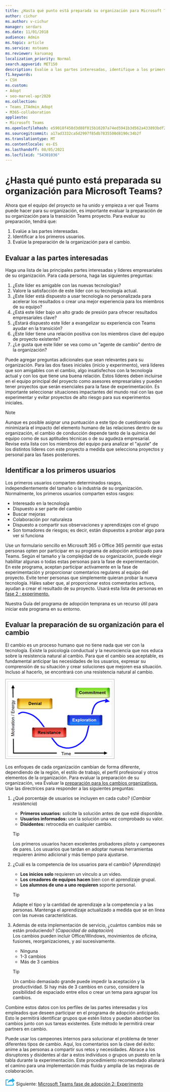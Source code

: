 ```yaml
---
title: ¿Hasta qué punto está preparada su organización para Microsoft Teams?
author: cichur
ms.author: v-cichur
manager: serdars
ms.date: 11/01/2018
audience: Admin
ms.topic: article
ms.service: msteams
ms.reviewer: karuanag
localization_priority: Normal
search.appverid: MET150
description: Evalúe a las partes interesadas, identifique a los primeros usuarios y evalúe si su organización está lista para la transición a Teams.
f1.keywords:
- CSH
ms.custom:
- Adopt
- seo-marvel-apr2020
ms.collection:
- Teams_ITAdmin_Adopt
- M365-collaboration
appliesto:
- Microsoft Teams
ms.openlocfilehash: e59018f458d3d88f015b10207a74ed5941b3d562a433893bdf2f2e0707b6d2a7
ms.sourcegitcommit: a17ad3332ca5d2997f85db7835500d8190c34b2f
ms.translationtype: MT
ms.contentlocale: es-ES
ms.lasthandoff: 08/05/2021
ms.locfileid: "54301036"
---
```

# <a name="how-ready-is-your-organization-for-microsoft-teams"></a>¿Hasta qué punto está preparada su organización para Microsoft Teams?

Ahora que el equipo del proyecto se ha unido y empieza a ver qué Teams puede hacer para su organización, es importante evaluar la preparación de su organización para la transición Teams proyecto. Para evaluar su preparación, tendrá que:

1. Evalúe a las partes interesadas.
2. Identificar a los primeros usuarios.
3. Evalúe la preparación de la organización para el cambio. 

## <a name="assess-your-stakeholders"></a>Evaluar a las partes interesadas

Haga una lista de las principales partes interesadas y líderes empresariales de su organización. Para cada persona, haga las siguientes preguntas:
 
1. ¿Este líder es amigable con las nuevas tecnologías?
2. Valore la satisfacción de este líder con su tecnología actual.
3. ¿Este líder está dispuesto a usar tecnología no personalizada para acelerar los resultados o crear una mejor experiencia para los miembros de su equipo?
4. ¿Está este líder bajo un alto grado de presión para ofrecer resultados empresariales clave? 
5. ¿Estará dispuesto este líder a evangelizar su experiencia con Teams ayudar en la transición?
6. ¿Este líder tiene una relación positiva con los miembros clave del equipo de proyecto existente?
7. ¿Le gusta que este líder se vea como un "agente de cambio" dentro de la organización?  

Puede agregar preguntas adicionales que sean relevantes para su organización. Para las dos fases iniciales (inicio y experimento), verá líderes que son amigables con el cambio, algo insatisfechos con la tecnología actual y con los que tiene una buena relación. Estos líderes deben incluirse en el equipo principal del proyecto como asesores empresariales y pueden tener proyectos que serán esenciales para la fase de experimentación. Es importante seleccionar situaciones impactantes del mundo real con las que experimentar y evitar proyectos de alto riesgo para sus experimentos iniciales.
   
> [!NOTE]
> Aunque es posible asignar una puntuación a este tipo de cuestionario que minimizaría el impacto del elemento humano de las relaciones dentro de su organización, el cambio de conducción depende tanto de la química del equipo como de sus aptitudes técnicas o de su agudeza empresarial. Revise esta lista con los miembros del equipo para analizar el "ajuste" de los distintos líderes con este proyecto a medida que selecciona proyectos y personal para las fases posteriores. 

## <a name="identify-early-adopters"></a>Identificar a los primeros usuarios

Los primeros usuarios comparten determinados rasgos, independientemente del tamaño o la industria de su organización. Normalmente, los primeros usuarios comparten estos rasgos:

- Interesado en la tecnología
- Dispuesto a ser parte del cambio
- Buscar mejoras
- Colaboración por naturaleza
- Dispuesto a compartir sus observaciones y aprendizajes con el grupo
- Son tomadores de riesgos; es decir, están dispuestos a probar algo para ver si funciona

Use un formulario sencillo en Microsoft 365 o Office 365 permitir que estas personas opten por participar en su programa de adopción anticipado para Teams. Según el tamaño y la complejidad de su organización, puede elegir habilitar algunas o todas estas personas para la fase de experimentación. En este programa, aceptan participar activamente en la fase de experimentación y proporcionar comentarios regulares al equipo del proyecto. Evite tener personas que simplemente quieran probar la nueva tecnología. Háles saber que, al proporcionar estos comentarios activos, ayudan a crear el resultado de su proyecto. Usará esta lista de personas en [fase 2 : experimento.](teams-adoption-phase2-experiment.md)

Nuestra Guía del programa de adopción temprana es un recurso útil para iniciar este programa en su entorno.  
 
## <a name="assess-your-organizations-readiness-for-change"></a>Evaluar la preparación de su organización para el cambio

El cambio es un proceso humano que no tiene nada que ver con la tecnología. Existe la psicología conductual y la neurociencia que nos educa sobre la resistencia natural al cambio. Para que el cambio sea aceptable, es fundamental anticipar las necesidades de los usuarios, expresar su comprensión de su situación y crear soluciones que mejoren esa situación. Incluso al hacerlo, se encontrará con una resistencia natural al cambio.  

![Graph ilustrar la resistencia al cambio](media/teams-adoption-resistance.png)

Los enfoques de cada organización cambian de forma diferente, dependiendo de la región, el estilo de trabajo, el perfil profesional y otros elementos de la organización. Para evaluar la preparación de su organización, vea Evaluar la [preparación para los cambios organizativos.](upgrade-org-change-readiness.md) Use las directrices para responder a las siguientes preguntas:

1. ¿Qué porcentaje de usuarios se incluyen en cada cubo? (*Cambiar resistencia*)
    - **Primeros usuarios:** solicite la solución antes de que esté disponible.
    - **Usuarios informados:** use la solución una vez comprobado su valor.
    - **Disidentes:** retrocedía en cualquier cambio.
    
   > [!TIP]
   > Los primeros usuarios hacen excelentes probadores piloto y campeones de pares. Los usuarios que tardan en adoptar nuevas herramientas requieren ánimo adicional y más tiempo para ajustarse. 

2. ¿Cuál es la competencia de los usuarios para el cambio? (*Aprendizaje*)
    - **Los inicios solo** requieren un vínculo a un vídeo.
    - **Los creadores de equipos hacen** bien con el aprendizaje grupal.
    - **Los alumnos de uno a uno requieren** soporte personal.

    > [!TIP]
    > Adapte el tipo y la cantidad de aprendizaje a la competencia y a las personas. Mantenga el aprendizaje actualizado a medida que se en línea con las nuevas características.

3. Además de esta implementación de servicio, ¿cuántos cambios más se están produciendo? (*Capacidad de adaptación*) <br/>Los cambios pueden incluir Office/Windows, movimientos de oficina, fusiones, reorganizaciones, y así sucesivamente.
    - Ninguna
    - 1-3 cambios
    - Más de 3 cambios
 
    > [!TIP] 
    > Un cambio demasiado grande puede impedir la aceptación y la productividad. Si hay más de 3 cambios en curso, considere la posibilidad de espaciado entre ellos o crear un tema para agrupar los cambios.  

Combine estos datos con los perfiles de las partes interesadas y los empleados que deseen participar en el programa de adopción anticipado. Esto le permitirá identificar grupos que estén listos y puedan absorber los cambios junto con sus tareas existentes. Este método le permitirá crear partners en cambio.

Puede usar los campeones internos para solucionar el problema de tener diferentes tipos de cambio. Aquí, los comentarios son la clave del éxito: anime a las personas a compartir sus retos y necesidades. Abrace a los disruptores y disidentes al dar a estos individuos o grupos un puesto en la tabla durante la experimentación. Este procedimiento recomendado allanará el camino para una implementación más fluida y amplia de las mejoras de colaboración.  

![Un icono que representa el siguiente paso ](media/teams-adoption-next-icon.png) Siguiente: [Microsoft Teams fase de adopción 2: Experimento](teams-adoption-phase2-experiment.md) 
